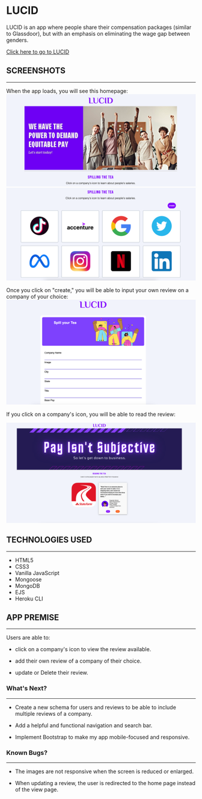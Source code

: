 # LUCID

 LUCID is an app where people share their compensation packages (similar to Glassdoor), but with an emphasis on eliminating the wage gap between genders.

[Click here to go to LUCID](___ADDD____)

## SCREENSHOTS
---
When the app loads, you will see this homepage: 
![Homepage of LUCID](/lib/front-one.png)
![Homepage of LUCID](/lib/front-two.png)


Once you click on "create," you will be able to input your own review on a company of your choice: 
![The Create Form](lib/create-form.png)

If you click on a company's icon, you will be able to read the review:

![The View Page](lib/view.png)

## TECHNOLOGIES USED
---
- HTML5
- CSS3
- Vanilla JavaScript
- Mongoose
- MongoDB
- EJS
- Heroku CLI

## APP PREMISE
---------------

Users are able to:
- click on a company's icon to view the review available. 

- add their own review of a company of their choice. 

- update or Delete their review.

### What's Next?
---------------
- Create a new schema for users and reviews to be able to include multiple reviews of a company.

- Add a helpful and functional navigation and search bar.

- Implement Bootstrap to make my app mobile-focused and responsive.

### Known Bugs?
---------------
- The images are not responsive when the screen is reduced or enlarged.

- When updating a review, the user is redirected to the home page instead of the view page. 